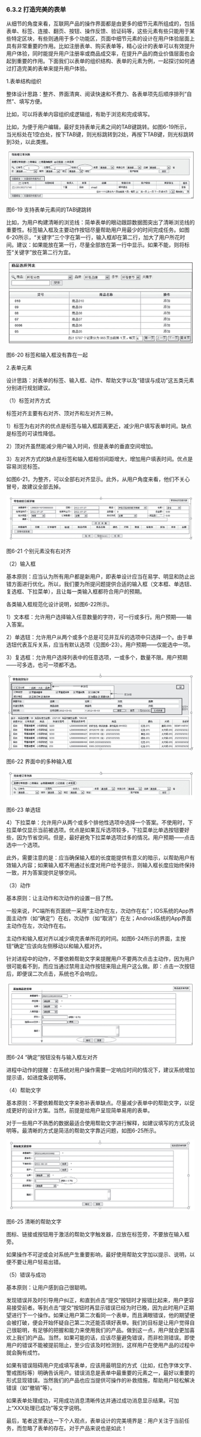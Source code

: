 ### 6.3.2 打造完美的表单

从细节的角度来看，互联网产品的操作界面都是由更多的细节元素所组成的，包括表单、标签、连接、翻页、按钮、操作反馈、验证码等，这些元素有些只能用于某些特定区块，有些则通用于多个功能区，页面中细节元素的设计在用户体验层面上具有非常重要的作用。比如注册表单、购买表单等，精心设计的表单可以有效提升用户体验，同时能提升用户注册率或商品成交率，在提升产品的商业价值层面也会起到重要的作用。下面我们以表单的组织结构、表单的元素为例，一起探讨如何通过打造完美的表单来提升用户体验。

1.表单结构组织

整体设计思路：整齐、界面清爽、阅读快速和不费力、各表单项先后顺序排列“自然”、填写方便。

比如，可以将表单内容组织成逻辑组，有助于浏览和完成填写。

比如，为便于用户编辑，最好支持表单元素之间的TAB键跳转。如图6-19所示，当光标处在1空白处，按下TAB键，则光标跳转到2处，再按下TAB键，则光标跳转到3处，以此类推。

![](images/image01499.jpeg)

图6-19 支持表单元素间的TAB键跳转

比如，为用户构建清晰的浏览线：简单表单的眼动跟踪数据图突出了清晰浏览线的重要性。标签输入框及主要动作按钮尽量帮助用户用最少的时间完成任务。如图6-20所示，“关键字”三个字在第一行，输入框却在第二行，加大了用户所花时间。建议：如果能放在第一行，尽量全部放在第一行中显示。如果不能，则将标签“关键字”放在第二行为宜。

![](images/image01500.jpeg)

图6-20 标签和输入框没有靠在一起

2.表单元素

设计思路：对表单的标签、输入框、动作、帮助文字以及“错误与成功”这五类元素分别进行规划建议。

（1）标签对齐方式

标签对齐主要有右对齐、顶对齐和左对齐三种。

1）标签为右对齐的优点是标签与输入框距离更近，减少用户填写表单时间。缺点是标签的可读性降低。

2）顶对齐虽然能减少用户输入时间，但是表单的垂直空间增加。

3）左对齐方式的缺点是标签和输入框相邻间距增大，增加用户填表时间。优点是容易浏览标签。

如图6-21，为整齐，可以全部右对齐显示。此外，从用户角度来看，他们不关心冒号，故建议全部去掉。

![](images/image01501.jpeg)

图6-21 个别元素没有右对齐

（2）输入框

基本原则：应当认为所有用户都是新用户，即表单设计应当在易学、明显和防止出错方面进行优化。所以，我们要为所提问题提供合适的输入框（文本框、单选钮、复选框、下拉菜单），且让每一类输入框都符合用户的预期。

各类输入框规范化设计说明，如图6-22所示。

1）文本框：允许用户选择输入任意数量的字符，可一行或多行。用户预期——输入答案。

2）单选钮：允许用户从两个或多个总是可见并互斥的选项中只选择一个。由于单选钮代表互斥关系，应当有默认选项（见图6-23）。用户预期——仅能选中一项。

3）复选框：允许用户选择列表中的任意选项，一或多个，数量不限。用户预期——可多选，也可一项都不选。

![](images/image01502.jpeg)

图6-22 界面中的多种输入框

![](images/image01503.jpeg)

图6-23 单选钮

4）下拉菜单：允许用户从两个或多个排他性选项中选择一个答案。不使用时，下拉菜单仅显示当前被选项。优点是如果互斥选项较多，下拉菜单比单选按钮要好些，因为节省空间。但是，最好避免下拉菜单选项过多的情况。用户预期——点击选中一个选项。

此外，需要注意的是：应当确保输入框的长度能提供有意义的暗示，以帮助用户有效输入内容；如果输入框不用通过长度对用户给予提示，则输入框长度应始终保持一致，并为答案提供足够空间。

（3）动作

基本原则：让主动作和次动作的设置一目了然。

一般来说，PC端所有页面统一采用“主动作在左，次动作在右”；IOS系统的App界面主动作（如“确定”）在右，次动作（如“取消”）在左；Android系统的App界面主动作在左，次动作在右。

主动作和输入框对齐以减少填完表单所花的时间。如图6-24所示的界面，主按钮“确定”应该向左侧移动以和输入框对齐。

针对进程中的动作，不要依赖帮助文字来提醒用户不要两次点击主动作，因为用户很可能看不到，而应当通过禁用主动作按钮来阻止用户这么做。即：点击一次按钮后，即便误二次点击，系统也不会响应。

![](images/image01504.jpeg)

图6-24 “确定”按钮没有与输入框左对齐

进程中动作的提醒：在系统对用户操作需要一定响应时间的情况下，建议系统增加提示语，如进度条说明等。

（4）帮助文字

基本原则：不要依赖帮助文字来弥补表单缺点。尽量减少表单中的帮助文字，以促成更好的设计方案。当然，前提是给用户呈现简单易用的表单。

对于一些用户不熟悉的数据最适合使用帮助文字进行解释，如建议填写的方式及说明等。最清晰的方式是简洁的帮助文字靠近问题，如图6-25所示。

![](images/image01505.jpeg)

图6-25 清晰的帮助文字

图标、链接或按钮用于激活的帮助文字触发器，应放在标签旁，不要放在输入框旁。

如果操作不可逆或会对系统产生重要影响，最好使用帮助文字加以提示、说明，以便不要让用户轻易出错。

（5）错误与成功

基本原则：让用户感到自己很聪明。

发现错误并及时引导用户纠正，和直到点击“提交”按钮时才报错比起来，用户更容易接受前者。等到点击“提交”按钮时再显示错误已经为时已晚，因为此时用户正期望进行下一个操作。如果让用户第二次看同一个表单，而且满眼错误，他的期望便会被打破，便会开始怀疑自己第二次还能否填好表单。我们的目标是让用户觉得自己很聪明，有足够的把握和能力来使用我们的产品。做到这一点，用户就会更加喜欢上我们的产品。当然，如果可能的话，应该尽量避免错误，而非检测错误。即使用户的错误不能被提前阻止，至少应该及时检测到，这样用户在使用产品的过程中就会胸有成竹。

如果有错误阻碍用户完成填写表单，应该用最明显的方式（比如，红色字体文字、警戒图标等）明确告诉用户。错误消息是表单中最重要的元素之一，最好以重要的形式显现错误。当然我们的产品也应当提供可操作的补救措施，帮助用户轻松解决错误（如“撤销”等）。

如果表单处理成功，可用成功消息清晰传达并通过成功消息显示结果。可加上“XXX处理已成功”等文字说明。

最后，笔者这里表达一下个人观点，表单设计的完美境界是：用户关注于当前任务，而忽略了表单的存在。对于产品来说也是如此！

